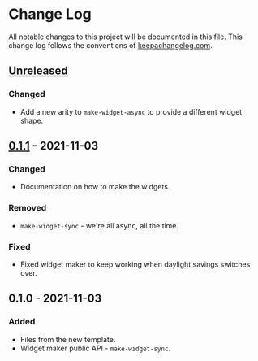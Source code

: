 # Change Log
All notable changes to this project will be documented in this file. This change log follows the conventions of [keepachangelog.com](http://keepachangelog.com/).

## [Unreleased]
### Changed
- Add a new arity to `make-widget-async` to provide a different widget shape.

## [0.1.1] - 2021-11-03
### Changed
- Documentation on how to make the widgets.

### Removed
- `make-widget-sync` - we're all async, all the time.

### Fixed
- Fixed widget maker to keep working when daylight savings switches over.

## 0.1.0 - 2021-11-03
### Added
- Files from the new template.
- Widget maker public API - `make-widget-sync`.

[Unreleased]: https://sourcehost.site/your-name/codingan-clojure/compare/0.1.1...HEAD
[0.1.1]: https://sourcehost.site/your-name/codingan-clojure/compare/0.1.0...0.1.1
